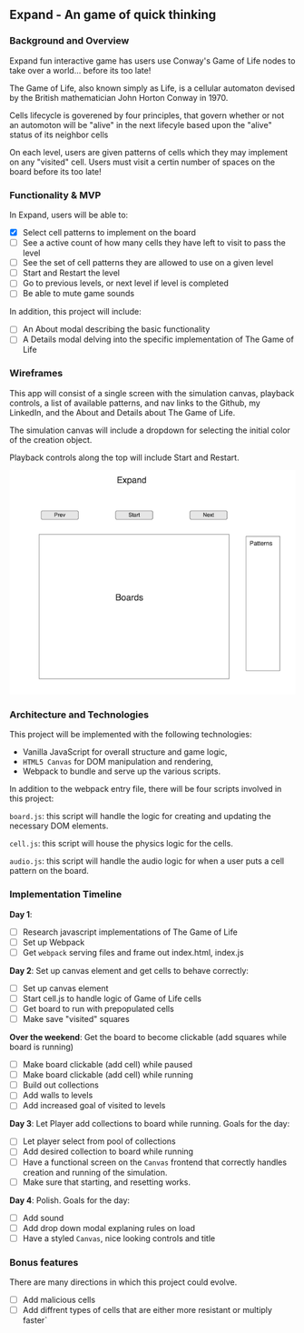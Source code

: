 ## Expand - An game of quick thinking

### Background and Overview

Expand fun interactive game has users use Conway's Game of Life nodes to take over a world... before its too late!

The Game of Life, also known simply as Life, is a cellular automaton devised by the British mathematician John Horton Conway in 1970.

Cells lifecycle is goverened by four principles, that govern whether or not an automoton will be "alive" in the next lifecyle based upon the "alive" status of its neighbor cells  

On each level, users are given patterns of cells which they may implement on any "visited" cell. Users must visit a certin number of spaces on the board before its too late!



### Functionality & MVP  

In Expand, users will be able to:

- [X] Select cell patterns to implement on the board
- [ ] See a active count of how many cells they have left to visit to pass the level
- [ ] See the set of cell patterns they are allowed to use on a given level
- [ ] Start and Restart the level
- [ ] Go to previous levels, or next level if level is completed
- [ ] Be able to mute game sounds

In addition, this project will include:

- [ ] An About modal describing the basic functionality
- [ ] A Details modal delving into the specific implementation of The Game of Life

### Wireframes

This app will consist of a single screen with the simulation canvas, playback controls, a list of available patterns, and nav links to the Github, my LinkedIn, and the About and Details about The Game of Life.  

The simulation canvas will include a dropdown for selecting the initial color of the creation object.

Playback controls along the top will include Start and Restart.

![wireframes](./wire.png)


### Architecture and Technologies

This project will be implemented with the following technologies:

- Vanilla JavaScript for overall structure and game logic,
- `HTML5 Canvas` for DOM manipulation and rendering,
- Webpack to bundle and serve up the various scripts.

In addition to the webpack entry file, there will be four scripts involved in this project:

`board.js`: this script will handle the logic for creating and updating the necessary DOM elements.

`cell.js`: this script will house the physics logic for the cells.

`audio.js`: this script will handle the audio logic for when a user puts a cell pattern on the board.


### Implementation Timeline

**Day 1**: 
- [ ] Research javascript implementations of The Game of Life
- [ ] Set up Webpack
- [ ] Get `webpack` serving files and frame out index.html, index.js

**Day 2**: Set up canvas element and get cells to behave correctly:

- [ ] Set up canvas element 
- [ ] Start cell.js to handle logic of Game of Life cells
- [ ] Get board to run with prepopulated cells
- [ ] Make save "visited" squares

**Over the weekend**: Get the board to become clickable (add squares while board is running)

- [ ] Make board clickable (add cell) while paused
- [ ] Make board clickable (add cell) while running
- [ ] Build out collections
- [ ] Add walls to levels
- [ ] Add increased goal of visited to levels

**Day 3**: Let Player add collections to board while running. Goals for the day:

- [ ] Let player select from pool of collections
- [ ] Add desired collection to board while running
- [ ] Have a functional screen on the `Canvas` frontend that correctly handles creation and running of the simulation.
- [ ] Make sure that starting, and resetting works.

**Day 4**: Polish. Goals for the day:

- [ ] Add sound
- [ ] Add drop down modal explaning rules on load
- [ ] Have a styled `Canvas`, nice looking controls and title

### Bonus features

There are many directions in which this project could evolve.

- [ ] Add malicious cells
- [ ] Add diffrent types of cells that are either more resistant or multiply faster`
